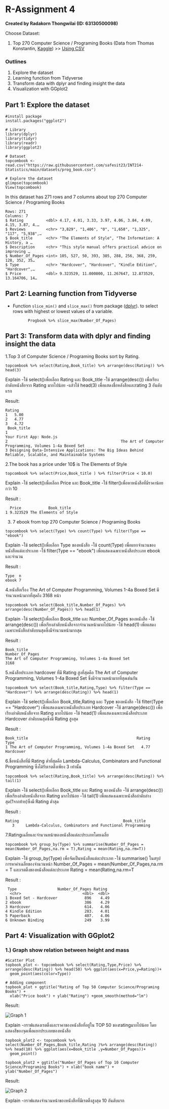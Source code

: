 # R-Assignment 4

**Created by Radakorn Thongwilai (ID: 63130500098)**

Choose Dataset:
1. Top 270 Computer Science / Programing Books (Data from Thomas Konstantin, [Kaggle](https://www.kaggle.com/thomaskonstantin/top-270-rated-computer-science-programing-books)) >> [Using CSV](https://raw.githubusercontent.com/safesit23/INT214-Statistics/main/datasets/prog_book.csv)


### Outlines
1. Explore the dataset
2. Learning function from Tidyverse
3. Transform data with dplyr and finding insight the data
4. Visualization with GGplot2

## Part 1: Explore the dataset

```
#install package
install.packages("ggplot2")

# Library
library(dplyr)
library(tidyr)
library(readr)
library(ggplot2)

# Dataset
topcombook <- read.csv("https://raw.githubusercontent.com/safesit23/INT214-Statistics/main/datasets/prog_book.csv")

# Explore the dataset
glimpse(topcombook)
View(topcombook)
```

In this dataset has 271 rows and 7 columns about top 270 Computer Science / Programing Books
```
Rows: 271
Columns: 7
$ Rating          <dbl> 4.17, 4.01, 3.33, 3.97, 4.06, 3.84, 4.09, 4.15, 3.87, 4.…
$ Reviews         <chr> "3,829", "1,406", "0", "1,658", "1,325", "117", "5,938",…
$ Book_title      <chr> "The Elements of Style", "The Information: A History, a …
$ Description     <chr> "This style manual offers practical advice on improving …
$ Number_Of_Pages <int> 105, 527, 50, 393, 305, 288, 256, 368, 259, 128, 352, 35…
$ Type            <chr> "Hardcover", "Hardcover", "Kindle Edition", "Hardcover",…
$ Price           <dbl> 9.323529, 11.000000, 11.267647, 12.873529, 13.164706, 14…

```


## Part 2: Learning function from Tidyverse

- Function `slice_min()` and `slice_max()` from package ([dplyr](https://cran.r-project.org/web/packages/dplyr/vignettes/dplyr.html)). to select rows with highest or lowest values of a variable.

```
          Progbook %>% slice_max(Number_Of_Pages)
```


## Part 3: Transform data with dplyr and finding insight the data

1.Top 3 of Computer Science / Programing Books sort by Rating.

```
topcombook %>% select(Rating,Book_title) %>% arrange(desc(Rating)) %>% head(3)
```
Explain
-ใช้ select()เพื่อเลือก Rating และ Book_title 
-ใช้ arrange(desc()) เพื่อเรียงลำดับหนังสือจาก Rating มากไปน้อย 
-แล้วใช้ head(3) เพื่อแสดงชื่อหลังสือและrating 3 อันดับแรก

Result:

```
Rating
1   5.00
2   4.77
3   4.72
 Book_title
1                                                                                  Your First App: Node.js
2                                                  The Art of Computer Programming, Volumes 1-4a Boxed Set
3 Designing Data-Intensive Applications: The Big Ideas Behind Reliable, Scalable, and Maintainable Systems
```

2.The book has a price under 10$ is The Elements of Style

```
topcombook %>% select(Price,Book_title ) %>% filter(Price < 10.0)
```
Explain
-ใช้ select()เพื่อเลือก Price และ Book_title 
-ใช้ filter()เพื่อหาหนังสือที่มีราคาน้อยกว่า 10

Result :
```
  Price            Book_title
1 9.323529 The Elements of Style
```

3. 7 ebook from top 270 Computer Science / Programing Books

```
topcombook %>% select(Type) %>% count(Type) %>% filter(Type == "ebook")
```
Explain
-ใช้ select()เพื่อเลือก Type ของหนังสือ
-ใช้ count(Type) เพื่อแยกจำนวนของหนังสือแต่ละประเภท
-ใช้ filter(Type == "ebook") เพื่อแสดงเฉพาะหนังสือประเภท ebook และจำนวน

Result :
```
Type  n
ebook 7
```

4.หนังสือเรื่อง The Art of Computer Programming, Volumes 1-4a Boxed Set มีจำนวนหน้ามากที่สุดถึง 3168 หน้า

```
topcombook %>% select(Book_title,Number_Of_Pages) %>% arrange(desc(Number_Of_Pages)) %>% head(1)
```
Explain
-ใช้ select()เพื่อเลือก Book_title และ Number_Of_Pages ของหนังสือ
-ใช้ arrange(desc()) เพื่อเรียงลำดับหนังสือจากจำนวนหน้ามากไปน้อย 
-ใช้ head(1) เพื่อแสดงเฉพาะหนังสือลำดับบนสุดซึ่งมีจำนวนหน้ามากสุด

Result :
```
Book_title                                              Number_Of_Pages
The Art of Computer Programming, Volumes 1-4a Boxed Set            3168
```

5.หนังสือประเภท hardcover ที่มี Rating สูงที่สุดคือ The Art of Computer Programming, Volumes 1-4a Boxed Set ซึ่งมีจำนวนหน้ามากที่สุดเช่นกัน

```
topcombook %>% select(Book_title,Rating,Type) %>% filter(Type == "Hardcover") %>% arrange(desc(Rating)) %>% head(1)
```
Explain
-ใช้ select()เพื่อเลือก Book_title,Rating และ Type ของหนังสือ
-ใช้ filter(Type == "Hardcover") เพื่อแสดงเฉพาะหนังสือประเภท Hardcover 
-ใช้ arrange(desc()) เพื่อเรียงลำดับหนังสือจาก Rating มากไปน้อย 
-ใช้ head(1) เพื่อแสดงเฉพาะหนังสือประเภท Hardcover ลำดับบนสุดซึ่งมี Rating สูงสุด

Result :
```
Book_title                                                Rating      Type
1 The Art of Computer Programming, Volumes 1-4a Boxed Set   4.77 Hardcover
```

6.ชื่อหนังสือที่มี Rating ต่ำที่สุดคือ Lambda-Calculus, Combinators and Functional Programming ซึ่งได้รับเรตติ้งเพียง 3 เท่านั้น

```
topcombook %>% select(Rating,Book_title) %>% arrange(desc(Rating)) %>% tail(1)
```
Explain
-ใช้ select()เพื่อเลือก Book_title และ Rating  ของหนังสือ
-ใช้ arrange(desc()) เพื่อเรียงลำดับหนังสือจาก Rating มากไปน้อย 
-ใช้ tail(1) เพื่อแสดงเฉพาะหนังสือลำดับล่างสุด(1จากท้าย)ซึ่งมี Rating ต่ำสุด

Result :
```
Rating                                              Book_title
   3     Lambda-Calculus, Combinators and Functional Programming
```
7.Ratingเฉลี่ยและจำนวนหน้าของหนังสือแต่ละประเภทโดยเฉลี่ย

```
topcombook %>% group_by(Type) %>% summarise(Number_Of_Pages = mean(Number_Of_Pages,na.rm = T),Rating = mean(Rating,na.rm=T))
```
Explain
-ใช้ group_by(Type) เพื่อจัดเป็นหนังสือแต่ละประเภท
-ใช้ summarise() ในสรุปการหาค่าเฉลี่ยของจำนวนหน้า Number_Of_Pages = mean(Number_Of_Pages,na.rm = T และเรตติ้งของหนังสือแต่ละประเภท Rating = mean(Rating,na.rm=T

Result :
```
 Type                  Number_Of_Pages Rating
  <chr>                           <dbl>  <dbl>
1 Boxed Set - Hardcover            896    4.49
2 ebook                            386    4.29
3 Hardcover                        614.   4.06
4 Kindle Edition                   283.   4.01
5 Paperback                        407.   4.06
6 Unknown Binding                  249    3.99
```

## Part 4: Visualization with GGplot2
### 1.) Graph show relation between height and mass
```
#Scatter Plot
topbook_plot <- topcombook %>% select(Rating,Type,Price) %>% arrange(desc(Rating)) %>% head(50) %>% ggplot(aes(x=Price,y=Rating))+
  geom_point(aes(color=Type))

# Adding component
topbook_plot + ggtitle("Rating of Top 50 Computer Science/Programing Books") +
  xlab("Price book") + ylab("Rating") +geom_smooth(method="lm")

```
Result:

![Graph 1](graph1.png)

Explain
-กราฟแสดงเรตติ้งและราคาของหนังสือที่อยู่ใน TOP 50 ของratingมากไปน้อย โดยแสดงสีของจุดเพื่อแยกประเภทของหนังสือ

```
topbook_plot2 <- topcombook %>% select(Number_Of_Pages,Book_title,Rating )%>% arrange(desc(Rating)) %>% head(10) %>% ggplot(aes(x=Book_title ,y=Number_Of_Pages))+
  geom_point()
  
topbook_plot2 + ggtitle("Number_Of_Pages of Top 10 Computer Science/Programing Books") + xlab("book name") + ylab("Number_Of_Pages")

```
Result:

![Graph 2](graph2.png)

Explain
-กราฟแสดงจำนวนหน้าของหนังสือที่มีเรตติ้งสูงสุด 10 อันดับแรก


